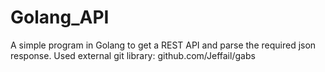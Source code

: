 # Golang_API

A simple program in Golang to get a REST API and parse the required json response.
Used external git library: github.com/Jeffail/gabs
